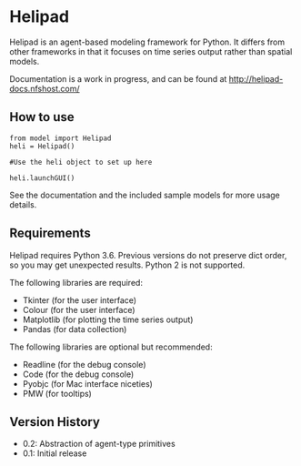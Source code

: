 # Helipad

Helipad is an agent-based modeling framework for Python. It differs from other frameworks in that it focuses on time series output rather than spatial models.

Documentation is a work in progress, and can be found at http://helipad-docs.nfshost.com/

## How to use

	from model import Helipad
	heli = Helipad()
	
	#Use the heli object to set up here
	
	heli.launchGUI()

See the documentation and the included sample models for more usage details.

## Requirements

Helipad requires Python 3.6. Previous versions do not preserve dict order, so you may get unexpected results. Python 2 is not supported.

The following libraries are required:

* Tkinter (for the user interface)
* Colour (for the user interface)
* Matplotlib (for plotting the time series output)
* Pandas (for data collection)

The following libraries are optional but recommended:

* Readline (for the debug console)
* Code (for the debug console)
* Pyobjc (for Mac interface niceties)
* PMW (for tooltips)

## Version History

* 0.2: Abstraction of agent-type primitives
* 0.1: Initial release
